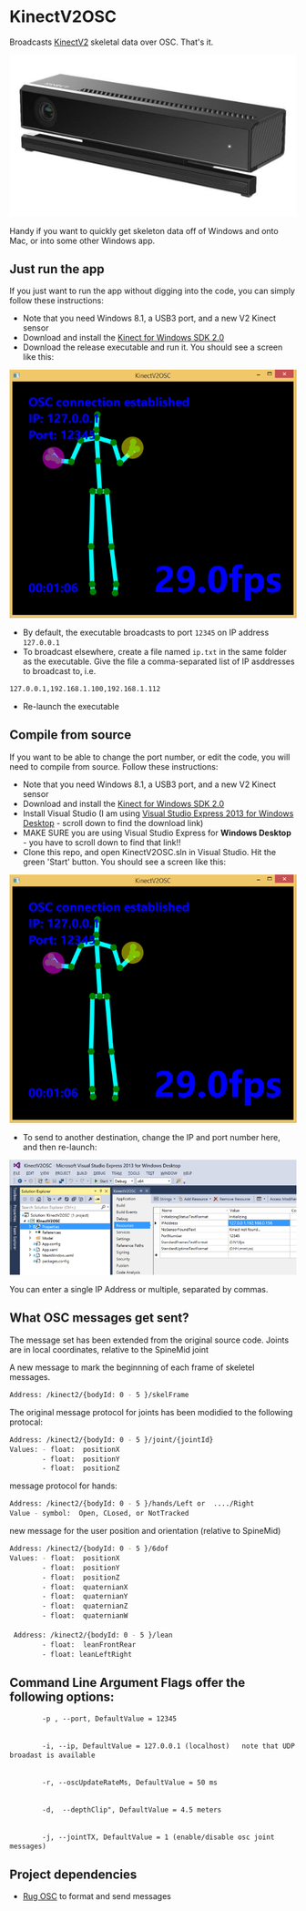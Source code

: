 KinectV2OSC
===========
Broadcasts [KinectV2](http://www.microsoft.com/en-us/kinectforwindows/purchase/) skeletal data over OSC. That's it.

![A Kinect V2 sensor](kinect.jpg)

Handy if you want to quickly get skeleton data off of Windows and onto Mac, or into some other Windows app.

Just run the app
----------------
If you just want to run the app without digging into the code, you can simply follow these instructions:
- Note that you need Windows 8.1, a USB3 port, and a new V2 Kinect sensor
- Download and install the [Kinect for Windows SDK 2.0](http://www.microsoft.com/en-us/kinectforwindows/develop/default.aspx)
- Download the release executable and run it. You should see a screen like this:

![Screenshot of KinectV2OSC in action](screenshot.png)

- By default, the executable broadcasts to port `12345` on IP address `127.0.0.1`
- To broadcast elsewhere, create a file named `ip.txt` in the same folder as the executable. Give the file a comma-separated list of IP asddresses to broadcast to, i.e.

```sh
127.0.0.1,192.168.1.100,192.168.1.112
```

- Re-launch the executable

Compile from source
-------------------
If you want to be able to change the port number, or edit the code, you will need to compile from source. Follow these instructions:
- Note that you need Windows 8.1, a USB3 port, and a new V2 Kinect sensor
- Download and install the [Kinect for Windows SDK 2.0](http://www.microsoft.com/en-us/kinectforwindows/develop/default.aspx)
- Install Visual Studio (I am using [Visual Studio Express 2013 for Windows Desktop](http://www.visualstudio.com/en-us/products/visual-studio-express-vs.aspx) - scroll down to find the download link)
- MAKE SURE you are using Visual Studio Express for **Windows Desktop** - you have to scroll down to find that link!!
- Clone this repo, and open KinectV2OSC.sln in Visual Studio. Hit the green 'Start' button. You should see a screen like this:

![Screenshot of KinectV2OSC in action](screenshot.png)

- To send to another destination, change the IP and port number here, and then re-launch:

![How to configure IP and port number](config.png)

You can enter a single IP Address or multiple, separated by commas.

What OSC messages get sent?
---------------------------
The message set has been extended from the original source code. Joints are in local coordinates, relative to the SpineMid joint

A new message to mark the beginnning of each frame of skeletel messages.

```sh
Address: /kinect2/{bodyId: 0 - 5 }/skelFrame
```

The original message protocol for joints has been modidied to the following protocal:

```sh
Address: /kinect2/{bodyId: 0 - 5 }/joint/{jointId}
Values: - float:  positionX
        - float:  positionY
        - float:  positionZ
```
message protocol for hands:

```sh
Address: /kinect2/{bodyId: 0 - 5 }/hands/Left or  ..../Right 
Value - symbol:  Open, CLosed, or NotTracked
```
new message for the user position and orientation (relative to SpineMid)

```sh
Address: /kinect2/{bodyId: 0 - 5 }/6dof
Values: - float:  positionX
        - float:  positionY
        - float:  positionZ
        - float:  quaternianX
        - float:  quaternianY
        - float:  quaternianZ
        - float:  quaternianW
        
 Address: /kinect2/{bodyId: 0 - 5 }/lean        
        - float:  leanFrontRear
        - float: leanLeftRight
```

Command Line Argument Flags offer the following options:
---------------------------

            -p , --port, DefaultValue = 12345


            -i, --ip, DefaultValue = 127.0.0.1 (localhost)   note that UDP broadast is available 


            -r, --oscUpdateRateMs, DefaultValue = 50 ms


            -d,  --depthClip", DefaultValue = 4.5 meters


            -j, --jointTX, DefaultValue = 1 (enable/disable osc joint messages)

Project dependencies
--------------------
- [Rug OSC](https://www.nuget.org/packages/Rug.Osc/) to format and send messages

